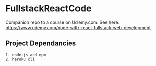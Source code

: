 # FullstackReactCode

Companion repo to a course on Udemy.com. See here: https://www.udemy.com/node-with-react-fullstack-web-development

## Project Dependancies
    1. node.js and npm
    2. heroku cli